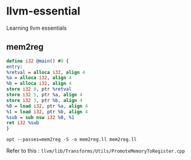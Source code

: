 # llvm-essential

Learning llvm essentials


## mem2reg

```llvm
define i32 @main() #0 {
entry:
%retval = alloca i32, align 4
%a = alloca i32, align 4
%b = alloca i32, align 4
store i32 0, ptr %retval
store i32 5, ptr %a, align 4
store i32 3, ptr %b, align 4
%0 = load i32, ptr %a, align 4
%1 = load i32, ptr %b, align 4
%sub = sub nsw i32 %0, %1
ret i32 %sub
}

```

`opt --passes=mem2reg -S -o mem2reg.ll mem2reg.ll`

Refer to this : `llvm/lib/Transforms/Utils/PromoteMemoryToRegister.cpp`
